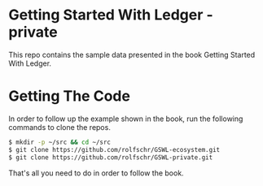 # Getting Started With Ledger - private

This repo contains the sample data presented in the book Getting Started With Ledger.

# Getting The Code

In order to follow up the example shown in the book, run the following commands to clone the repos.

```bash
$ mkdir -p ~/src && cd ~/src
$ git clone https://github.com/rolfschr/GSWL-ecosystem.git
$ git clone https://github.com/rolfschr/GSWL-private.git
```

That's all you need to do in order to follow the book.
